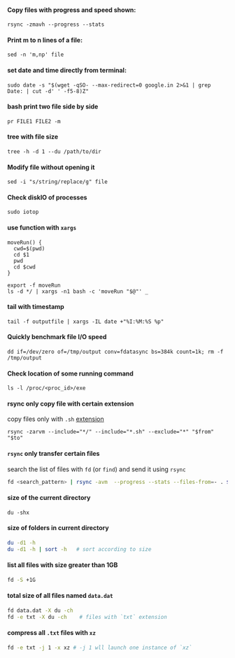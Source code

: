 #### Copy files with progress and speed shown:
```
rsync -zmavh --progress --stats
```

#### Print m to n lines of a file:
```
sed -n 'm,np' file
```

#### set date and time directly from terminal:
```
sudo date -s "$(wget -qSO- --max-redirect=0 google.in 2>&1 | grep Date: | cut -d' ' -f5-8)Z"
```


#### bash print two file side by side 
```
pr FILE1 FILE2 -m 
```


#### tree with file size
```
tree -h -d 1 --du /path/to/dir
```
#### Modify file without opening it
```
sed -i "s/string/replace/g" file
```
#### Check diskIO of processes
```
sudo iotop
```

#### use function with `xargs`
```
moveRun() {
  cwd=$(pwd)
  cd $1
  pwd
  cd $cwd
}

export -f moveRun
ls -d */ | xargs -n1 bash -c 'moveRun "$@"' _
```

#### tail with timestamp
```
tail -f outputfile | xargs -IL date +"%I:%M:%S %p"
```


#### Quickly benchmark file I/O speed
```
dd if=/dev/zero of=/tmp/output conv=fdatasync bs=384k count=1k; rm -f /tmp/output
```

#### Check location of some running command
```
ls -l /proc/<proc_id>/exe
```

#### rsync only copy file with certain extension
copy files only with `.sh` [extension](https://stackoverflow.com/questions/11111562/rsync-copy-over-only-certain-types-of-files-using-include-option/11111793)
```
rsync -zarvm --include="*/" --include="*.sh" --exclude="*" "$from" "$to"
```


#### `rsync` only transfer certain files  
search the list of files with `fd` (or `find`) and send it using `rsync`
```bash
fd <search_pattern> | rsync -avm  --progress --stats --files-from=- . $dst
```

#### size of the current directory
```
du -shx
```

#### size of folders in current directory
```bash
du -d1 -h
du -d1 -h | sort -h   # sort according to size
```

#### list all files with size greater than 1GB
```bash
fd -S +1G
```

#### total size of all files named `data.dat`
```bash
fd data.dat -X du -ch
fd -e txt -X du -ch    # files with `txt` extension
```

#### compress all `.txt` files with `xz`
```bash
fd -e txt -j 1 -x xz # -j 1 wll launch one instance of `xz`
```
